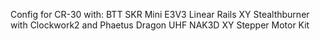 Config for CR-30 with: 
BTT SKR Mini E3V3
Linear Rails XY
Stealthburner with Clockwork2 and Phaetus Dragon UHF
NAK3D XY Stepper Motor Kit
